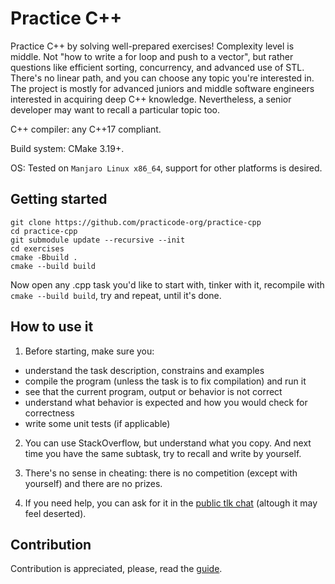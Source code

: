 # Practice C++
Practice C++ by solving well-prepared exercises! Complexity level is middle. Not "how to write a for loop and push to a vector", but rather questions like efficient sorting, concurrency, and advanced use of STL. There's no linear path, and you can choose any topic you're interested in. The project is mostly for advanced juniors and middle software engineers interested in acquiring deep C++ knowledge. Nevertheless, a senior developer may want to recall a particular topic too.

C++ compiler: any C++17 compliant.

Build system: CMake 3.19+.

OS: Tested on `Manjaro Linux x86_64`, support for other platforms is desired.

## Getting started
```
git clone https://github.com/practicode-org/practice-cpp
cd practice-cpp
git submodule update --recursive --init
cd exercises
cmake -Bbuild .
cmake --build build
```
Now open any .cpp task you'd like to start with, tinker with it, recompile with `cmake --build build`, try and repeat, until it's done.

## How to use it
1. Before starting, make sure you:
- understand the task description, constrains and examples
- compile the program (unless the task is to fix compilation) and run it
- see that the current program, output or behavior is not correct
- understand what behavior is expected and how you would check for correctness
- write some unit tests (if applicable)

2. You can use StackOverflow, but understand what you copy. And next time you have the same subtask, try to recall and write by yourself.

3. There's no sense in cheating: there is no competition (except with yourself) and there are no prizes.

4. If you need help, you can ask for it in the [public tlk chat](https://tlk.io/practicode-cpp) (altough it may feel deserted).

## Contribution
Contribution is appreciated, please, read the [guide](CONTRIBUTING.md).
